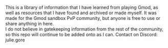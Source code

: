 This is a library of information that I have learned from playing Gmod, as well as resources that I have found and archived or made myself.
It was made for the Gmod sandbox PvP community, but anyone is free to use or share anything in here.  
I do not believe in gatekeeping information from the rest of the community, so this repo will continue to be added onto as I can. 
Contact on Discord: julie.gore 
